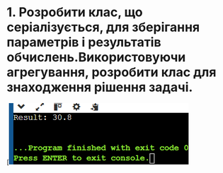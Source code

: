 # 1. Розробити клас, що серіалізується, для зберігання параметрів і результатів обчислень.Використовуючи агрегування, розробити клас для знаходження рішення задачі. 

[![](https://github.com/xxxx3423/javaproject11/blob/main/Pr2/img/1.png?raw=true)

